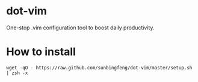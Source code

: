 dot-vim
===========

One-stop .vim configuration tool to boost daily productivity.

# How to install

```shell
wget -qO - https://raw.github.com/sunbingfeng/dot-vim/master/setup.sh | zsh -x
```

